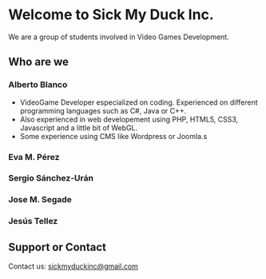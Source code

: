 # Welcome to Sick My Duck Inc.

We are a group of students involved in Video Games Development.

## Who are we

### Alberto Blanco

- VideoGame Developer especialized on coding. Experienced on different programming languages such as C#, Java or C++. 
- Also experienced in web developement using PHP, HTML5, CSS3, Javascript and a little bit of WebGL. 
- Some experience using CMS like Wordpress or Joomla.s

### Eva M. Pérez
### Sergio Sánchez-Urán
### Jose M. Segade
### Jesús Tellez

## Support or Contact

Contact us: <sickmyduckinc@gmail.com>
